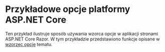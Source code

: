 # <a name="aspnet-core-options-sample"></a>Przykładowe opcje platformy ASP.NET Core

Ten przykład ilustruje sposób używania wzorca opcje w aplikacji stronami ASP.NET Core Razor. W tym przykładzie przedstawiono funkcje opisane w [wzorzec opcje](https://docs.microsoft.com/aspnet/core/fundamentals/configuration/options) tematu.

